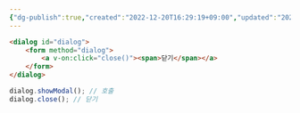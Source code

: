 ```yaml
---
{"dg-publish":true,"created":"2022-12-20T16:29:19+09:00","updated":"2022-12-20T16:29:19+09:00","permalink":"/4_IT/청킹노트/dialog 사용/","dgPassFrontmatter":true,"noteIcon":""}
---
```



```HTML
<dialog id="dialog">  
    <form method="dialog">  
        <a v-on:click="close()"><span>닫기</span></a>  
    </form>  
</dialog>
```

```javascript
dialog.showModal(); // 호출
dialog.close(); // 닫기
```